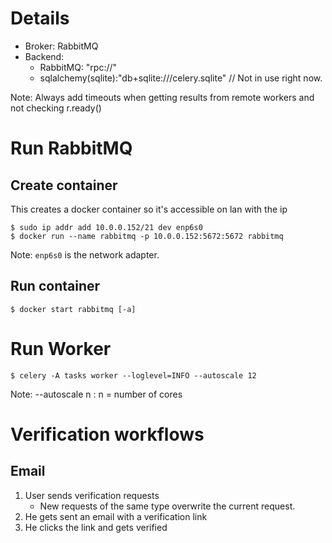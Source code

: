 # Details

- Broker: RabbitMQ
- Backend:
  - RabbitMQ: "rpc://"
  - sqlalchemy(sqlite):"db+sqlite:///celery.sqlite" // Not in use right now.
  

Note: Always add timeouts when getting results from remote workers and not checking r.ready()

# Run RabbitMQ

## Create container
This creates a docker container so it's accessible on lan with the ip
```
$ sudo ip addr add 10.0.0.152/21 dev enp6s0
$ docker run --name rabbitmq -p 10.0.0.152:5672:5672 rabbitmq
```
Note: ```enp6s0``` is the network adapter.
## Run container
```
$ docker start rabbitmq [-a]
```

# Run Worker
```
$ celery -A tasks worker --loglevel=INFO --autoscale 12
```
Note: --autoscale n : n = number of cores

# Verification workflows

## Email

1. User sends verification requests
   - New requests of the same type overwrite the current request.
2. He gets sent an email with a verification link
3. He clicks the link and gets verified